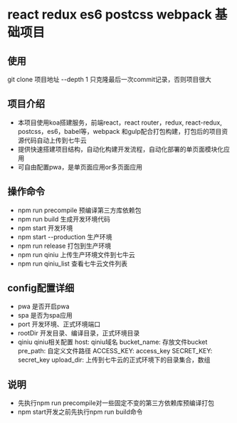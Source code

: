 react redux es6 postcss webpack 基础项目
=========

使用
-------
git clone 项目地址 --depth 1
只克隆最后一次commit记录，否则项目很大

项目介绍
-------

+ 本项目使用koa搭建服务，前端react，react router，redux, react-redux, postcss，es6，babel等，webpack 和gulp配合打包构建，打包后的项目资源代码自动上传到七牛云
+ 提供快速搭建项目结构，自动化构建开发流程，自动化部署的单页面模块化应用
+ 可自由配置pwa，是单页面应用or多页面应用

操作命令
-------

+ npm run precompile 预编译第三方库依赖包
+ npm run build 生成开发环境代码
+ npm start 开发环境
+ npm start --production 生产环境
+ npm run release 打包到生产环境
+ npm run qiniu 上传生产环境文件到七牛云
+ npm run qiniu_list 查看七牛云文件列表

config配置详细
-------

+ pwa 是否开启pwa
+ spa 是否为spa应用
+ port 开发环境、正式环境端口
+ rootDir 开发目录、编译目录，正式环境目录
+ qiniu qiniu相关配置
    host: qiniu域名
    bucket_name: 存放文件bucket
    pre_path: 自定义文件路径
    ACCESS_KEY: access_key
    SECRET_KEY: secret_key
    upload_dir: 上传到七牛云的正式环境下的目录集合，数组

说明
-------

+ 先执行npm run precompile对一些固定不变的第三方依赖库预编译打包
+ npm start开发之前先执行npm run build命令
